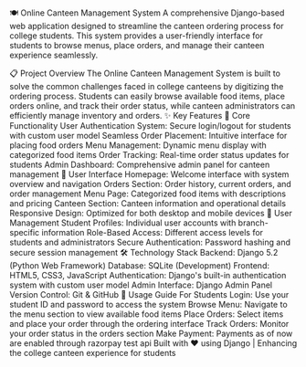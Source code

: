 🍽️ Online Canteen Management System
A comprehensive Django-based web application designed to streamline the canteen ordering process for college students. This system provides a user-friendly interface for students to browse menus, place orders, and manage their canteen experience seamlessly.

📋 Project Overview
The Online Canteen Management System is built to solve the common challenges faced in college canteens by digitizing the ordering process. Students can easily browse available food items, place orders online, and track their order status, while canteen administrators can efficiently manage inventory and orders.
✨ Key Features
🎯 Core Functionality
User Authentication System: Secure login/logout for students with custom user model
Seamless Order Placement: Intuitive interface for placing food orders
Menu Management: Dynamic menu display with categorized food items
Order Tracking: Real-time order status updates for students
Admin Dashboard: Comprehensive admin panel for canteen management
🎨 User Interface
Homepage: Welcome interface with system overview and navigation
Orders Section: Order history, current orders, and order management
Menu Page: Categorized food items with descriptions and pricing
Canteen Section: Canteen information and operational details
Responsive Design: Optimized for both desktop and mobile devices
👥 User Management
Student Profiles: Individual user accounts with branch-specific information
Role-Based Access: Different access levels for students and administrators
Secure Authentication: Password hashing and secure session management
🛠️ Technology Stack
Backend: Django 5.2 (Python Web Framework)
Database: SQLite (Development)
Frontend: HTML5, CSS3, JavaScript
Authentication: Django's built-in authentication system with custom user model
Admin Interface: Django Admin Panel
Version Control: Git & GitHub
🎯 Usage Guide
For Students
Login: Use your student ID and password to access the system
Browse Menu: Navigate to the menu section to view available food items
Place Orders: Select items and place your order through the ordering interface
Track Orders: Monitor your order status in the orders section
Make Payment: Payments as of now are enabled through razorpay test api
Built with ❤️ using Django | Enhancing the college canteen experience for students
